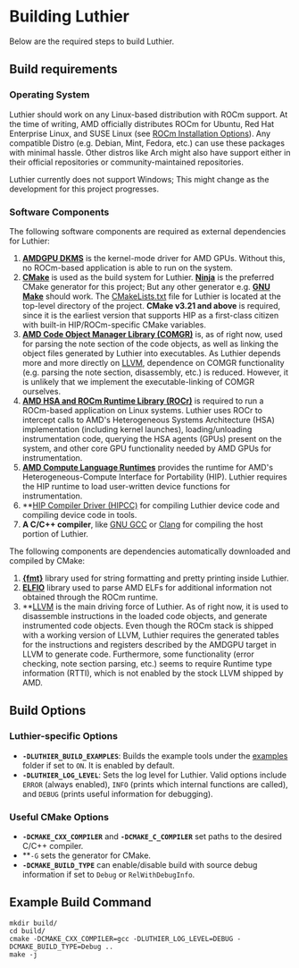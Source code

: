 # Building Luthier
Below are the required steps to build Luthier.
## Build requirements

### Operating System
Luthier should work on any Linux-based distribution with ROCm support. At the time of writing, AMD officially 
distributes ROCm for Ubuntu, Red Hat Enterprise Linux, and SUSE Linux 
(see [ROCm Installation Options](https://rocm.docs.amd.com/projects/install-on-linux/en/latest/tutorial/install-overview.html)). 
Any compatible Distro (e.g. Debian, Mint, Fedora, etc.) can use these packages with minimal hassle. 
Other distros like Arch might also have support either in their official repositories or community-maintained 
repositories.

Luthier currently does not support Windows; This might change as the development for this project progresses.

### Software Components
The following software components are required as external dependencies for Luthier:
1. **[AMDGPU DKMS](https://docs.amd.com/projects/install-on-linux/en/latest/how-to/native-install/ubuntu.html#register-kernel-mode-driver)** 
is the kernel-mode driver for AMD GPUs. Without this, no ROCm-based application is able to run on the system.
2. **[CMake](https://cmake.org/)** is used as the build system for Luthier. **[Ninja](https://ninja-build.org/)** 
is the preferred CMake generator for this project; But any other generator e.g. **[GNU Make](https://www.gnu.org/software/make/)**
should work. The [CMakeLists.txt](../CMakeLists.txt) file for Luthier is located at the top-level directory of the project. 
**CMake v3.21 and above** is required, since it is the earliest version that supports HIP as a first-class citizen
with built-in HIP/ROCm-specific CMake variables.
3. **[AMD Code Object Manager Library (COMGR)](https://github.com/RadeonOpenCompute/ROCm-CompilerSupport/)** is, as of
right now, used for parsing the note section of the code objects, as well as linking the object files generated by Luthier
into executables. As Luthier depends more and more directly on [LLVM](https://llvm.org/), dependence on COMGR functionality
(e.g. parsing the note section, disassembly, etc.) is reduced. However, it is unlikely that we implement the 
executable-linking of COMGR ourselves.
4. **[AMD HSA and ROCm Runtime Library (ROCr)](https://github.com/RadeonOpenCompute/ROCR-Runtime)** is required to run a 
ROCm-based application on Linux systems. Luthier uses ROCr to intercept calls to AMD's Heterogeneous Systems Architecture (HSA)
implementation (including kernel launches), loading/unloading instrumentation code, 
querying the HSA agents (GPUs) present on the system, and other core GPU functionality needed by AMD GPUs for instrumentation.
5. **[AMD Compute Language Runtimes](https://github.com/ROCm-Developer-Tools/clr)** provides the runtime for AMD's 
Heterogeneous-Compute Interface for Portability (HIP). Luthier requires the HIP runtime to load user-written device functions 
for instrumentation.
6. **[HIP Compiler Driver (HIPCC)](https://github.com/ROCm/HIPCC) for compiling Luthier device code and compiling device code
in tools. 
6. **A C/C++ compiler**, like [GNU GCC](https://gcc.gnu.org/) or [Clang](https://clang.llvm.org/) for compiling the host
portion of Luthier.

The following components are dependencies automatically downloaded and compiled by CMake:
1. **[{fmt}](https://github.com/fmtlib/fmt)** library used for string formatting and pretty printing inside Luthier.
2. **[ELFIO](https://github.com/serge1/ELFIO)** library used to parse AMD ELFs for additional information not obtained
through the ROCm runtime. 
3. **[LLVM](https://llvm.org/) is the main driving force of Luthier. As of right now, it is used to disassemble 
instructions in the loaded code objects, and generate instrumented code objects. Even though the ROCm stack is shipped with a
working version of LLVM, Luthier requires the generated tables for the instructions and registers described by the
AMDGPU target in LLVM to generate code. 
Furthermore, some functionality (error checking, note section parsing, etc.) seems to require 
Runtime type information (RTTI), which is not enabled by the stock LLVM shipped by AMD.

## Build Options

### Luthier-specific Options
- **```-DLUTHIER_BUILD_EXAMPLES```**: Builds the example tools under the [examples](../examples) folder if set to 
```ON```. It is enabled by default.
- **```-DLUTHIER_LOG_LEVEL```**: Sets the log level for Luthier. Valid options include ```ERROR``` (always enabled), 
```INFO``` (prints which internal functions are called), and ```DEBUG``` (prints useful information for debugging).

### Useful CMake Options
- **```-DCMAKE_CXX_COMPILER```** and **```-DCMAKE_C_COMPILER```** set paths to the desired C/C++ compiler.
- **```-G``` sets the generator for CMake.
- **```-DCMAKE_BUILD_TYPE```** can enable/disable build with source debug information if set to ```Debug``` or 
```RelWithDebugInfo```.

## Example Build Command

```shell
mkdir build/
cd build/
cmake -DCMAKE_CXX_COMPILER=gcc -DLUTHIER_LOG_LEVEL=DEBUG -DCMAKE_BUILD_TYPE=Debug .. 
make -j
```